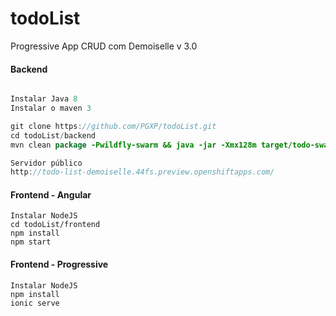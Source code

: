 # todoList
Progressive App CRUD com Demoiselle v 3.0


#### Backend
``` java

Instalar Java 8 
Instalar o maven 3

git clone https://github.com/PGXP/todoList.git
cd todoList/backend
mvn clean package -Pwildfly-swarm && java -jar -Xmx128m target/todo-swarm.jar

Servidor público
http://todo-list-demoiselle.44fs.preview.openshiftapps.com/
```
#### Frontend - Angular
``` javascripts
Instalar NodeJS 
cd todoList/frontend
npm install
npm start
```
#### Frontend - Progressive
``` javascripts
Instalar NodeJS 
npm install
ionic serve
```
